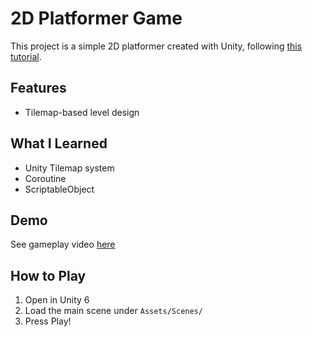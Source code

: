 # 2D Platformer Game

This project is a simple 2D platformer created with Unity, following [this tutorial](https://www.youtube.com/watch?v=MB43Sd0xJUE).

## Features
- Tilemap-based level design

## What I Learned
- Unity Tilemap system
- Coroutine
- ScriptableObject 

## Demo
See gameplay video [here](https://youtube.com/...)

## How to Play
1. Open in Unity 6
2. Load the main scene under `Assets/Scenes/`
3. Press Play!
